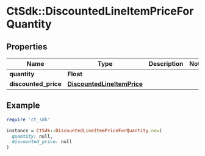 # CtSdk::DiscountedLineItemPriceForQuantity

## Properties

| Name | Type | Description | Notes |
| ---- | ---- | ----------- | ----- |
| **quantity** | **Float** |  |  |
| **discounted_price** | [**DiscountedLineItemPrice**](DiscountedLineItemPrice.md) |  |  |

## Example

```ruby
require 'ct_sdk'

instance = CtSdk::DiscountedLineItemPriceForQuantity.new(
  quantity: null,
  discounted_price: null
)
```

